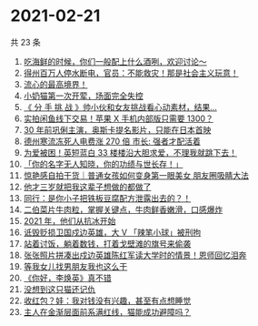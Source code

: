 # 2021-02-21

共 23 条

<!-- BEGIN ZHIHUVIDEO -->
<!-- 最后更新时间 Sun Feb 21 2021 16:09:51 GMT+0800 (CST) -->
1. [吃海鲜的时候，你们一般配上什么酒咧，欢迎讨论～](https://www.zhihu.com/zvideo/1346535718815186945)
1. [得州百万人停水断电，官员：不能救灾！那是社会主义玩意！](https://www.zhihu.com/zvideo/1346481956964663296)
1. [流心的最高境界！](https://www.zhihu.com/zvideo/1346449751458668544)
1. [小奶猫第一次开荤，场面完全失控](https://www.zhihu.com/zvideo/1346504660572975105)
1. [《 分 手 挑 战 》帅小伙和女友挑战看心动素材，结果...](https://www.zhihu.com/zvideo/1346123857569443840)
1. [实拍闲鱼线下交易！苹果 X 手机内部版只需要 1300？](https://www.zhihu.com/zvideo/1346775539315896320)
1. [30 年前巩俐主演，奥斯卡提名影片，只能在日本首映](https://www.zhihu.com/zvideo/1345658881180061696)
1. [德州寒流冻死人电费涨 270 倍 市长: 强者才配活着](https://www.zhihu.com/zvideo/1346460148207067137)
1. [为爱被困！英短蓝白 33 楼楼沿大胆求爱，不理我就跳下去！](https://www.zhihu.com/zvideo/1346509649437540352)
1. [「你的名字无人知晓，你的功绩与世长存！」](https://www.zhihu.com/zvideo/1346517099389517824)
1. [惊艳感自拍干货｜普通女孩如何变身第一眼美女 朋友圈吸睛大法](https://www.zhihu.com/zvideo/1346568134682370048)
1. [他才三岁就把我这辈子想做的都做了](https://www.zhihu.com/zvideo/1346774119179079680)
1. [同行：是你小子把铁板豆腐配方泄露出去的？！](https://www.zhihu.com/zvideo/1346402246956158976)
1. [二伯菜片牛肉粒，掌握关键点，牛肉鲜香嫩滑，口感爆炸](https://www.zhihu.com/zvideo/1346483158007947264)
1. [2021 年，他们从抗冰开始](https://www.zhihu.com/zvideo/1346402849522307073)
1. [诋毁贬损卫国戍边英雄，大 V 「辣笔小球」被刑拘](https://www.zhihu.com/zvideo/1346469543385214976)
1. [站着讨饭，躺着数钱，打着戈壁滩的旗号来偷袭](https://www.zhihu.com/zvideo/1346432183037513728)
1. [张张照片拼凑出戍边英雄陈红军读大学时的情景！恩师回忆泪奔](https://www.zhihu.com/zvideo/1346504664968515584)
1. [等我女儿找男朋友我也这么干](https://www.zhihu.com/zvideo/1346550128812175361)
1. [《你好，李焕英》真不错](https://www.zhihu.com/zvideo/1346412759983190016)
1. [没想到这只猫还记仇](https://www.zhihu.com/zvideo/1346056508497399808)
1. [收红包？娃：我对钱没有兴趣，甚至有点想睡觉](https://www.zhihu.com/zvideo/1345797539271032833)
1. [主人在金渐层面前系满红线，猫能成功避障吗？](https://www.zhihu.com/zvideo/1346125799842668544)
<!-- END ZHIHUVIDEO -->
